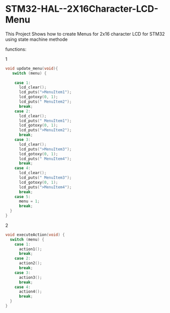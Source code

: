 # STM32-HAL--2X16Character-LCD-Menu
This Project Shows how to create Menus for 2x16 character LCD for STM32 using state machine methode


functions:

1
```c
void update_menu(void){
   switch (menu) {
    
    case 1:
      lcd_clear();
      lcd_puts(">MenuItem1");
      lcd_gotoxy(0, 1);
      lcd_puts(" MenuItem2");
      break;
    case 2:
      lcd_clear();
      lcd_puts(" MenuItem1");
      lcd_gotoxy(0, 1);
      lcd_puts(">MenuItem2");
      break;
    case 3:
      lcd_clear();
      lcd_puts(">MenuItem3");
      lcd_gotoxy(0, 1);
      lcd_puts(" MenuItem4");
      break;
    case 4:
      lcd_clear();
      lcd_puts(" MenuItem3");
      lcd_gotoxy(0, 1);
      lcd_puts(">MenuItem4");
      break;
    case 5:
      menu = 1;
      break;
  }
}
```
2
```c
void executeAction(void) {
  switch (menu) {
    case 1:
      action1();
      break;
    case 2:
      action2();
      break;
    case 3:
      action3();
      break;
    case 4:
      action4();
      break;
  }
}
```





